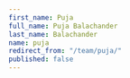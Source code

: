 ```yaml
---
first_name: Puja
full_name: Puja Balachander
last_name: Balachander
name: puja
redirect_from: "/team/puja/"
published: false
---
```


